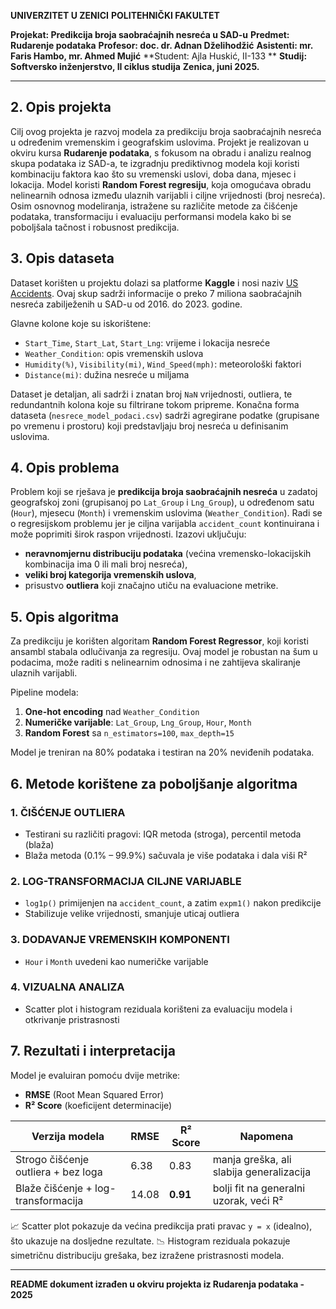 **UNIVERZITET U ZENICI**
**POLITEHNIČKI FAKULTET**

**Projekat: Predikcija broja saobraćajnih nesreća u SAD-u**
**Predmet: Rudarenje podataka**
**Profesor: doc. dr. Adnan Dželihodžić**
**Asistenti: mr. Faris Hambo, mr. Ahmed Mujić**
**Student: Ajla Huskić, II-133 **
**Studij: Softversko inženjerstvo, II ciklus studija**
**Zenica, juni 2025.**

---

## 2. Opis projekta

Cilj ovog projekta je razvoj modela za predikciju broja saobraćajnih nesreća u određenim vremenskim i geografskim uslovima. Projekt je realizovan u okviru kursa **Rudarenje podataka**, s fokusom na obradu i analizu realnog skupa podataka iz SAD-a, te izgradnju prediktivnog modela koji koristi kombinaciju faktora kao što su vremenski uslovi, doba dana, mjesec i lokacija.
Model koristi **Random Forest regresiju**, koja omogućava obradu nelinearnih odnosa između ulaznih varijabli i ciljne vrijednosti (broj nesreća). Osim osnovnog modeliranja, istražene su različite metode za čišćenje podataka, transformaciju i evaluaciju performansi modela kako bi se poboljšala tačnost i robusnost predikcija.

## 3. Opis dataseta

Dataset korišten u projektu dolazi sa platforme **Kaggle** i nosi naziv [US Accidents](https://www.kaggle.com/datasets/sobhanmoosavi/us-accidents). Ovaj skup sadrži informacije o preko 7 miliona saobraćajnih nesreća zabilježenih u SAD-u od 2016. do 2023. godine.

Glavne kolone koje su iskorištene:

* `Start_Time`, `Start_Lat`, `Start_Lng`: vrijeme i lokacija nesreće
* `Weather_Condition`: opis vremenskih uslova
* `Humidity(%)`, `Visibility(mi)`, `Wind_Speed(mph)`: meteorološki faktori
* `Distance(mi)`: dužina nesreće u miljama

Dataset je detaljan, ali sadrži i znatan broj `NaN` vrijednosti, outliera, te redundantnih kolona koje su filtrirane tokom pripreme. Konačna forma dataseta (`nesrece_model_podaci.csv`) sadrži agregirane podatke (grupisane po vremenu i prostoru) koji predstavljaju broj nesreća u definisanim uslovima.

## 4. Opis problema

Problem koji se rješava je **predikcija broja saobraćajnih nesreća** u zadatoj geografskoj zoni (grupisanoj po `Lat_Group` i `Lng_Group`), u određenom satu (`Hour`), mjesecu (`Month`) i vremenskim uslovima (`Weather_Condition`).
Radi se o regresijskom problemu jer je ciljna varijabla `accident_count` kontinuirana i može poprimiti širok raspon vrijednosti.
Izazovi uključuju:

* **neravnomjernu distribuciju podataka** (većina vremensko-lokacijskih kombinacija ima 0 ili mali broj nesreća),
* **veliki broj kategorija vremenskih uslova**,
* prisustvo **outliera** koji značajno utiču na evaluacione metrike.

## 5. Opis algoritma

Za predikciju je korišten algoritam **Random Forest Regressor**, koji koristi ansambl stabala odlučivanja za regresiju. Ovaj model je robustan na šum u podacima, može raditi s nelinearnim odnosima i ne zahtijeva skaliranje ulaznih varijabli.

Pipeline modela:

1. **One-hot encoding** nad `Weather_Condition`
2. **Numeričke varijable**: `Lat_Group`, `Lng_Group`, `Hour`, `Month`
3. **Random Forest** sa `n_estimators=100`, `max_depth=15`

Model je treniran na 80% podataka i testiran na 20% neviđenih podataka.

## 6. Metode korištene za poboljšanje algoritma

### 1. ČIŠĆENJE OUTLIERA

* Testirani su različiti pragovi: IQR metoda (stroga), percentil metoda (blaža)
* Blaža metoda (0.1% – 99.9%) sačuvala je više podataka i dala viši R²

### 2. LOG-TRANSFORMACIJA CILJNE VARIJABLE

* `log1p()` primijenjen na `accident_count`, a zatim `expm1()` nakon predikcije
* Stabilizuje velike vrijednosti, smanjuje uticaj outliera

### 3. DODAVANJE VREMENSKIH KOMPONENTI

* `Hour` i `Month` uvedeni kao numeričke varijable

### 4. VIZUALNA ANALIZA

* Scatter plot i histogram reziduala korišteni za evaluaciju modela i otkrivanje pristrasnosti

## 7. Rezultati i interpretacija

Model je evaluiran pomoću dvije metrike:

* **RMSE** (Root Mean Squared Error)
* **R² Score** (koeficijent determinacije)

| Verzija modela                      | RMSE  | R² Score | Napomena                                 |
| ----------------------------------- | ----- | -------- | ---------------------------------------- |
| Strogo čišćenje outliera + bez loga | 6.38  | 0.83     | manja greška, ali slabija generalizacija |
| Blaže čišćenje + log-transformacija | 14.08 | **0.91** | bolji fit na generalni uzorak, veći R²   |

📈 Scatter plot pokazuje da većina predikcija prati pravac `y = x` (idealno), što ukazuje na dosljedne rezultate.
📉 Histogram reziduala pokazuje simetričnu distribuciju grešaka, bez izražene pristrasnosti modela.

---

**README dokument izrađen u okviru projekta iz Rudarenja podataka - 2025**
